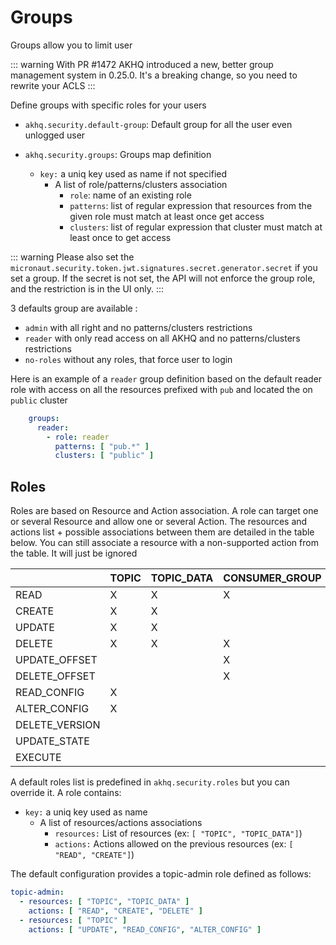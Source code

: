 # Groups

Groups allow you to limit user

::: warning
With PR #1472 AKHQ introduced a new, better group management system in 0.25.0. It's a breaking change, so you need to rewrite your ACLS
:::

Define groups with specific roles for your users
* `akhq.security.default-group`: Default group for all the user even unlogged user

* `akhq.security.groups`: Groups map definition
  * `key:` a uniq key used as name if not specified
    * A list of role/patterns/clusters association
      * `role`: name of an existing role
      * `patterns`: list of regular expression that resources from the given role must match at least once get access
      * `clusters`: list of regular expression that cluster must match at least once to get access

::: warning
Please also set the `micronaut.security.token.jwt.signatures.secret.generator.secret` if you set a group.
If the secret is not set, the API will not enforce the group role, and the restriction is in the UI only.
:::

3 defaults group are available :
- `admin` with all right and no patterns/clusters restrictions
- `reader` with only read access on all AKHQ and no patterns/clusters restrictions
- `no-roles` without any roles, that force user to login

Here is an example of a `reader` group definition based on the default reader role with access on all the resources prefixed with `pub` and located the on `public` cluster
```yaml
    groups:
      reader:
        - role: reader
          patterns: [ "pub.*" ]
          clusters: [ "public" ]
```

## Roles

Roles are based on Resource and Action association. A role can target one or several Resource and allow one or several Action.
The resources and actions list + possible associations between them are detailed in the table below.
You can still associate a resource with a non-supported action from the table. It will just be ignored

<div style="text-align: center;">

|                | TOPIC | TOPIC_DATA | CONSUMER_GROUP | CONNECT_CLUSTER | CONNECTOR | SCHEMA | NODE | ACL | KSQLDB |
|----------------|-------|------------|----------------|-----------------|-----------|--------|------|-----|--------|
| READ           | X     | X          | X              | X               | X         | X      | X    | X   | X      |
| CREATE         | X     | X          |                |                 | X         | X      |      |     |        |
| UPDATE         | X     | X          |                |                 | X         | X      |      |     |        |
| DELETE         | X     | X          | X              |                 | X         | X      |      |     |        |
| UPDATE_OFFSET  |       |            | X              |                 |           |        |      |     |        |
| DELETE_OFFSET  |       |            | X              |                 |           |        |      |     |        |
| READ_CONFIG    | X     |            |                |                 |           |        | X    |     |        |
| ALTER_CONFIG   | X     |            |                |                 |           |        | X    |     |        |
| DELETE_VERSION |       |            |                |                 |           | X      |      |     |        |
| UPDATE_STATE   |       |            |                |                 | X         |        |      |     |        |
| EXECUTE        |       |            |                |                 |           |        |      |     | X      |

</div>

A default roles list is predefined in `akhq.security.roles` but you can override it.
A role contains:
* `key:` a uniq key used as name
  * A list of resources/actions associations
    * `resources:` List of resources (ex: ```[ "TOPIC", "TOPIC_DATA"]```)
    * `actions:` Actions allowed on the previous resources (ex: ```[ "READ", "CREATE"]```)

The default configuration provides a topic-admin role defined as follows:
```yaml
topic-admin:
  - resources: [ "TOPIC", "TOPIC_DATA" ]
    actions: [ "READ", "CREATE", "DELETE" ]
  - resources: [ "TOPIC" ]
    actions: [ "UPDATE", "READ_CONFIG", "ALTER_CONFIG" ]

```
